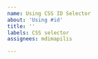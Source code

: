 ```yaml
---
name: Using CSS ID Selector
about: 'Using #id'
title: ''
labels: CSS selector
assignees: mdimapilis

---
```



